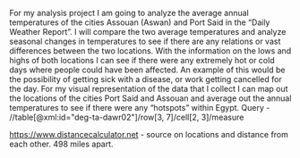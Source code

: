 For my analysis project I am going to analyze the average annual temperatures of the cities Assouan (Aswan) and Port Said in the “Daily Weather Report”.
 I will compare the two average temperatures and analyze seasonal changes in temperatures to see if there are any relations or vast differences between the two locations.
 With the information on the lows and highs of both locations I can see if there were any extremely hot or cold days where people could have been affected. An example of
  this would be the possibility of getting sick with a disease, or work getting cancelled for the day. For my visual representation of the data that I collect
   I can map out the locations of the cities Port Said and Assouan and average out the annual temperatures to see if there were any “hotspots” within Egypt.
 Query - //table[@xml:id="deg-ta-dawr02"]/row[3, 7]/cell[2, 3]/measure

https://www.distancecalculator.net - source on locations and distance from each other. 498 miles apart.
